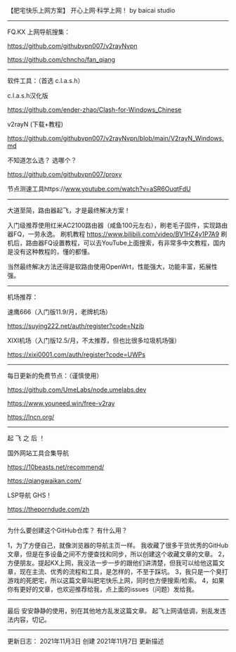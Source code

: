 


【肥宅快乐上网方案】 开心上网·科学上网！
by baicai studio

----------------------------

FQ.KX 上网导航搜集：

https://github.com/githubvpn007/v2rayNvpn

https://github.com/chncho/fan_qiang

----------------------------

软件工具：（首选 c.l.a.s.h）

c.l.a.s.h汉化版

https://github.com/ender-zhao/Clash-for-Windows_Chinese

v2rayN (下载+教程)

https://github.com/githubvpn007/v2rayNvpn/blob/main/V2rayN_Windows.md

不知道怎么选？ 选哪个？

https://github.com/githubvpn007/proxy

节点测速工具https://www.youtube.com/watch?v=aSR6OuqtFdU


----------------------------

大道至简，路由器起飞，才是最终解决方案！

入门级推荐使用红米AC2100路由器（咸鱼100元左右），刷老毛子固件，实现路由器FQ，一劳永逸。
刷机教程 https://www.bilibili.com/video/BV1HZ4y1P7A9
刷机后，路由器FQ设置教程，可以去YouTube上面搜索，有非常多中文教程，国内是没有这种教程的，懂的都懂。


当然最终解决方法还得是软路由使用OpenWrt，性能强大，功能丰富，拓展性强。

----------------------------

机场推荐：

速鹰666（入门版11.9/月，老牌机场）

https://suying222.net/auth/register?code=Nzib

XIXI机场（入门版12.5/月，不太推荐，但也比很多垃圾机场强）

https://xixi0001.com/auth/register?code=UWPs

----------------------------


每日更新的免费节点：（谨慎使用）

https://github.com/UmeLabs/node.umelabs.dev

https://www.youneed.win/free-v2ray

https://lncn.org/

----------------------------


起 飞 之 后 ！

国外网站工具合集导航

https://10beasts.net/recommend/

https://qiangwaikan.com/


LSP导航 GHS！

https://theporndude.com/zh

----------------------------

为什么要创建这个GitHub仓库？ 有什么用？

1，为了方便自己，就像浏览器的导航主页一样。
   我收藏了很多干货优秀的GitHub文章，但是在多设备之间不方便查找和同步，所以创建这个收藏文章的文章。
2，方便朋友。提起KX上网，我没法一步一步的跟他们讲清楚，但我可以给他这篇文章，现在主流、优秀的流程和工具，是怎样的，不至于踩坑。
3，我只是一个臭打游戏的死肥宅，所以这篇文章叫肥宅快乐上网，同时也方便搜索/检索。
4，如果你有更好的文章，也欢迎推荐给我，点上面的issues（问题）发给我。

----------------------------

最后
安安静静的使用，别在其他地方乱发这篇文章。
起飞上网请低调，别乱发违法内容，切记。

----------------------------

更新日志：
2021年11月3日 创建
2021年11月7日 更新描述



